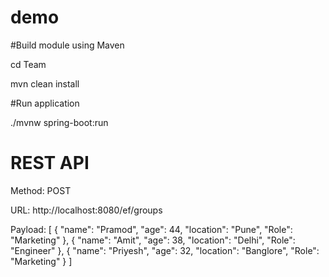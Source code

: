 # demo
#Build module using Maven

cd Team

mvn clean install

#Run application

./mvnw spring-boot:run

# REST API

Method: POST

URL: http://localhost:8080/ef/groups

Payload:
[
    {
        "name": "Pramod",
        "age": 44,
        "location": "Pune",
        "Role": "Marketing"
    },
    {
        "name": "Amit",
        "age": 38,
        "location": "Delhi",
        "Role": "Engineer"
    },
    {
        "name": "Priyesh",
        "age": 32,
        "location": "Banglore",
        "Role": "Marketing"
    }
]
